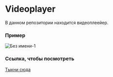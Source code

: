 # Videoplayer

В данном репозитории находится видеоплеейер. 

### Пример

![Без имени-1](https://user-images.githubusercontent.com/76615478/200033134-73938a2a-50a9-45ca-9263-f4f6186dd282.png)

### Ссылка, чтобы посмотреть

[Тыкни сюда](https://celtuzed.github.io/Videoplayer/)
